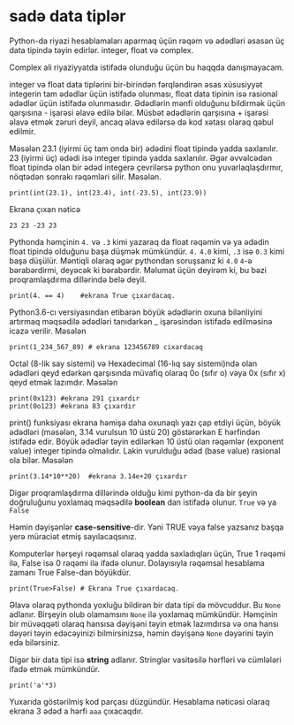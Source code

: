 # sadə data tiplər

Python-da riyazi hesablamaları aparmaq üçün rəqəm və ədədləri əsasən üç data tipində təyin edirlər. integer, float və complex.

Complex ali riyaziyyatda istifadə olunduğu üçün bu haqqda danışmayacam.

integer və float data tiplərini bir-birindən fərqləndirən əsas xüsusiyyət integerin tam ədədlər üçün istifadə olunması, float data tipinin isə rasional ədədlər üçün istifadə olunmasıdır. Ədədlərin mənfi olduğunu bildirmək üçün qarşısına - işarəsi əlavə edilə bilər. Müsbət ədədlərin qarşısına + işarəsi əlavə etmək zəruri deyil, ancaq əlavə edilərsə də kod xətası olaraq qəbul edilmir.

Məsələn 23.1 (iyirmi üç tam onda bir) ədədini float tipində yadda saxlanılır. 23 (iyirmi üç) ədədi isə integer tipində yadda saxlanılır. Əgər əvvəlcədən float tipində olan bir ədəd integerə çevrilərsə python onu yuvarlaqlaşdırmır, nöqtədən sonrakı rəqəmləri silir. Məsələn.

```
print(int(23.1), int(23.4), int(-23.5), int(23.9))
```

Ekrana çıxan nəticə

```
23 23 -23 23
```

Pythonda həmçinin `4.` və `.3` kimi yazaraq da float rəqəmin və ya ədədin float tipində olduğunu başa düşmək mümkündür. `4.` `4.0` kimi, `.3` isə `0.3` kimi başa düşülür. Məntiqli olaraq əgər pythondan soruşsanız ki `4.0` `4`-ə bərabərdirmi, deyəcək ki bərabərdir. Məlumat üçün deyirəm ki,  bu bəzi proqramlaşdırma dillərində belə deyil.

```
print(4. == 4)    #ekrana True çıxardacaq.
```



Python3.6-cı versiyasından etibarən böyük ədədlərin oxuna bilənliyini artırmaq məqsədilə ədədləri tanıdarkən \_ işarəsindən istifadə edilməsinə icazə verilir. Məsələn

```
print(1_234_567_89) # ekrana 123456789 cixardacaq
```

Octal (8-lik say sistemi) və Hexadecimal (16-lıq say sistemi)ndə olan ədədləri qeyd edərkən qarşısında müvafiq olaraq 0o (sıfır o) vəya 0x (sıfır x) qeyd etmək lazımdır. Məsələn

```
print(0x123) #ekrana 291 çıxardır
print(0o123) #ekrana 83 çıxardır
```

print() funksiyası ekrana həmişə daha oxunaqlı yazı çap etdiyi üçün,  böyük ədədləri (məsələn, 3.14 vurulsun 10 üstü 20) göstərərkən E hərfindən istifadə edir. Böyük ədədlər təyin edilərkən 10 üstü olan rəqəmlər (exponent value) integer tipində olmalıdır. Lakin vurulduğu ədəd (base value) rasional ola bilər. Məsələn

```
print(3.14*10**20)  #ekrana 3.14e+20 çıxardır
```

Digər proqramlaşdırma dillərində olduğu kimi python-da da bir şeyin doğruluğunu yoxlamaq məqsədilə **boolean** dan istifadə olunur. `True` və ya `False`

Həmin dəyişənlər **case-sensitive**-dir. Yəni TRUE vəya false yazsanız başqa yerə müraciət etmiş sayılacaqsınız.

Komputerlər hərşeyi rəqəmsal olaraq yadda saxladıqları üçün, True 1 rəqəmi ilə, False isə 0 rəqəmi ilə ifadə olunur. Dolayısıyla rəqəmsal hesablama zamanı True False-dan böyükdür.

```
print(True>False) # Ekrana True çıxardacaq.
```

Əlavə olaraq pythonda yoxluğu bildirən bir data tipi də mövcuddur. Bu `None` adlanır. Birşeyin olub olamamsını `None` ilə yoxlamaq mümkündür. Həmçinin bir müvəqqəti olaraq hansısa dəyişəni təyin etmək lazımdırsa və ona hansı dəyəri təyin edəcəyinizi bilmirsinizsə, həmin dəyişənə `None` dəyərini təyin edə bilərsiniz.



Digər bir data tipi isə **string** adlanır. Stringlər vasitəsilə hərfləri və cümlələri ifadə etmək mümkündür.

```
print('a'*3)
```

Yuxarıda göstərilmiş kod parçası düzgündür. Hesablama nəticəsi olaraq ekrana 3 ədəd a hərfi `aaa` çıxacaqdır.&#x20;



